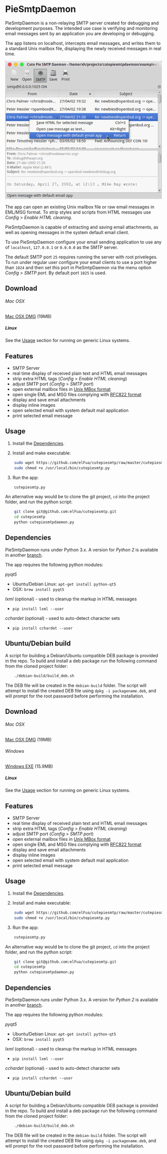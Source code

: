 # PieSmtpDaemon
PieSmtpDaemon is a non-relaying SMTP server created for debugging and development purposes. The intended use case is verifying and monitoring email messages sent by an application you are developing or debugging.

The app listens on localhost, intercepts email messages, and writes them to a standard Unix mailbox file, displaying the newly received messages in real time.

![PieSmtpDaemon](/images/screenshot.png?raw=true "PieSmtpDaemon main window")

The app can open an existing Unix mailbox file or raw email messages in EML/MSG format. To strip styles and scripts from HTML messages use *Config* > *Enable HTML cleaning*.

PieSmtpDaemon is capable of extracting and saving email attachments, as well as opening messages in the system default email client. 

To use PieSmtpDaemon configure your email sending application to use any of `localhost`, `127.0.0.1` or `0.0.0.0`  as the SMTP server.

The default SMTP port `25` requires running the server with root priveleges. To run under regular user configure your email clients to use a port higher than `1024` and then set this port in PieSmtpDaemon via the menu option *Config* > *SMTP port*. By default port `1025` is used.


## Download
<!--
###### Mac OSX
([Mac OSX DMG](https://github.com/elFua/cutepiesmtp/releases/download/0.173.2221/cutePieSMTP-0.173.dmg) (15.6MB)
-->
###### Mac OSX
[Mac OSX DMG](https://github.com/glowinthedark/qtpysmtpdaemon/releases/download/0.1/CutePieSmtpDaemon.app.zip) (19MB)

<!--
###### Windows
[Windows EXE](https://github.com/elFua/cutepiesmtp/releases/download/0.173.2221/cutePieSmtpDaemon.exe) (15.9MB)

-->
##### Linux
See the [Usage](#usage) section for running on generic Linux systems.

## Features

- SMTP Server
- real time display of received plain text and HTML email messages
- strip extra HTML tags (*Config* > *Enable HTML cleaning*)
- adjust SMTP port (*Config* > *SMTP port*)
- open external mailbox files in [Unix MBox format](https://en.wikipedia.org/wiki/Mbox)
- open single EML and MSG files complying with [RFC822 format](http://www.ietf.org/rfc/rfc0822.txt)
- display and save email attachments
- display inline images
- open selected email with system default mail application
- print selected email message

## Usage

1. Install the [Dependencies](#dependencies).

2. Install and make executable:
    
```bash
    sudo wget https://github.com/elFua/cutepiesmtp/raw/master/cutepiesmtp.py -O /usr/local/bin/cutepiesmtp.py
    sudo chmod +x /usr/local/bin/cutepiesmtp.py
```

3. Run the app:

```bash
    cutepiesmtp.py
```
    
An alternative way would be to clone the git project, `cd` into the project folder, and run the python script:
    
```bash
    git clone git@github.com:elFua/cutepiesmtp.git
    cd cutepiesmtp
    python cutepiesmtpdaemon.py
```

## Dependencies

PieSmtpDaemon runs under Python 3.x. A version for _Python 2_ is available in another [branch](https://github.com/elFua/cutepiesmtp/tree/master-pyqt4-py2).

The app requires the following python modules:

*pyqt5*
  
  - Ubuntu/Debian Linux: `apt-get install python-qt5`
  - OSX: `brew install pyqt5`

*lxml* (optional) - used to cleanup the markup in HTML messages
  
  - `pip install lxml --user`
  
*cchardet* (optional) - used to auto-detect character sets
  
  - `pip install cchardet --user`
 
## Ubuntu/Debian build

A script for building a Debian/Ubuntu compatible DEB package is provided in the repo. To build and install a deb package run the following command from the cloned project folder:

```bash
    ./debian-build/build_deb.sh
```

The DEB file will be created in the `debian-build` folder. The script will attempt to install the created DEB file using `dpkg -i packagename.deb`, and will prompt for the root password before performing the installation.
    



## Download
<!--
###### Mac OSX
([Mac OSX DMG](https://github.com/elFua/cutepiesmtp/releases/download/0.173.2221/cutePieSMTP-0.173.dmg) (15.6MB)
-->
###### Mac OSX
[Mac OSX DMG](https://github.com/elFua/cutepiesmtp/releases/download/0.173.2221/cutePieSMTP-0.174.dmg) (19MB)

###### Windows
[Windows EXE](https://github.com/elFua/cutepiesmtp/releases/download/0.173.2221/cutePieSmtpDaemon.exe) (15.9MB)

##### Linux
See the [Usage](#usage) section for running on generic Linux systems.

## Features

- SMTP Server
- real time display of received plain text and HTML email messages
- strip extra HTML tags (*Config* > *Enable HTML cleaning*)
- adjust SMTP port (*Config* > *SMTP port*)
- open external mailbox files in [Unix MBox format](https://en.wikipedia.org/wiki/Mbox)
- open single EML and MSG files complying with [RFC822 format](http://www.ietf.org/rfc/rfc0822.txt)
- display and save email attachments
- display inline images
- open selected email with system default mail application
- print selected email message

## Usage

1. Install the [Dependencies](#dependencies).

2. Install and make executable:
    
```bash
    sudo wget https://github.com/elFua/cutepiesmtp/raw/master/cutepiesmtp.py -O /usr/local/bin/cutepiesmtp.py
    sudo chmod +x /usr/local/bin/cutepiesmtp.py
```

3. Run the app:

```bash
    cutepiesmtp.py
```
    
An alternative way would be to clone the git project, `cd` into the project folder, and run the python script:
    
```bash
    git clone git@github.com:elFua/cutepiesmtp.git
    cd cutepiesmtp
    python cutepiesmtpdaemon.py
```

## Dependencies

PieSmtpDaemon runs under Python 3.x. A version for _Python 2_ is available in another [branch](https://github.com/elFua/cutepiesmtp/tree/master-pyqt4-py2).

The app requires the following python modules:

*pyqt5*
  
  - Ubuntu/Debian Linux: `apt-get install python-qt5`
  - OSX: `brew install pyqt5`

*lxml* (optional) - used to cleanup the markup in HTML messages
  
  - `pip install lxml --user`
  
*cchardet* (optional) - used to auto-detect character sets
  
  - `pip install cchardet --user`
 
## Ubuntu/Debian build

A script for building a Debian/Ubuntu compatible DEB package is provided in the repo. To build and install a deb package run the following command from the cloned project folder:

```bash
    ./debian-build/build_deb.sh
```

The DEB file will be created in the `debian-build` folder. The script will attempt to install the created DEB file using `dpkg -i packagename.deb`, and will prompt for the root password before performing the installation.
    


